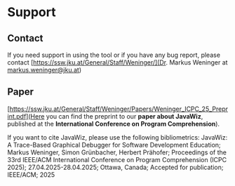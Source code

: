 # Support

## Contact

If you need support in using the tool or if you have any bug report, please contact [https://ssw.jku.at/General/Staff/Weninger/](Dr. Markus Weninger at markus.weninger@jku.at)

## Paper 

[https://ssw.jku.at/General/Staff/Weninger/Papers/Weninger_ICPC_25_Preprint.pdf](Here you can find the preprint to our **paper about JavaWiz**, published at the **International Conference on Program Comprehension**).

If you want to cite JavaWiz, please use the following bibliometrics:
JavaWiz: A Trace-Based Graphical Debugger for Software Development Education; Markus Weninger, Simon Grünbacher, Herbert Prähofer; Proceedings of the 33rd IEEE/ACM International Conference on Program Comprehension (ICPC 2025); 27.04.2025-28.04.2025; Ottawa, Canada; Accepted for publication; IEEE/ACM; 2025